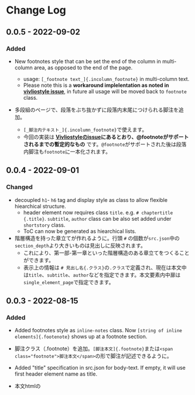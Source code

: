 # Change Log

## 0.0.5 - 2022-09-02

### Added
- New footnotes style that can be set the end of the column in multi-column area, as opposed to the end of the page. 
  - usage: `[_footnote text_]{.incolumn_footnote}` in multi-column text.
  - Please note this is a __workaround implelentation as noted in [vivliostyle issue](https://github.com/vivliostyle/vivliostyle.js/issues/981)__, in future all usage will be moved back to `footnote` class.

- 多段組のページで、段落をぶち抜かずに段落内末尾につけられる脚注を追加。
  - `[_脚注内テキスト_]{.incolumn_footnote}`で使えます。
  - 今回の実装は __[Vivliostyleのissue](https://github.com/vivliostyle/vivliostyle.js/issues/981)にあるとおり、@footnoteがサポートされるまでの暫定的なもの__ です。`@footnote`がサポートされた後は段落内脚注も`footnote`に一本化されます。


## 0.0.4 - 2022-09-01

### Changed
- decoupled `h1`- `h6` tag and display style as class to allow flexible hiearchical structure.
  - header element now requires class `title`. e.g.  `# chaptertitle {.title}`. `subtitle`, `author` class can be also set added under `shortstory` class.
  - ToC can now be generated as hiearchical lists.
- 階層構造を持った章立てが作れるように。行頭 `#` の個数が`src.json`中の`section_depth`より大きいものは見出しに反映されます。
  - これにより、第一部-第一章といった階層構造のある章立てをつくることができます。
  - 表示上の情報は `# 見出し名{.クラス}`の`.クラス`で定義され、現在は本文中は`title`、`subtitle`、`author`などを指定できます。本文要素内中扉は`single_element_page`で指定できます。

## 0.0.3 - 2022-08-15

### Added
- Added footnotes style as `inline-notes` class. Now `[string of inline elements]{.footenote}` shows up at a footnote section.
- 脚注クラス（.footnote）を追加。`[脚注本文]{.footnote}`または`<span class="footnote">脚注本文</span>`の形で脚注が記述できるように。

- Added "title" specification in src.json for body-text. If empty, it will use first header element name as title.
- 本文htmlの<title>をsrc.jsonで指定できるように。この指定が存在しない場合はファイルの最初の見出し要素をタイトルとして使うように。


## 0.0.2 - 2022-08-06

### Added
- In-book illustration support class. Sample is available in ch6.
- Added bleed param to _param.scss and related parameters in theme_common.scss.

- 挿絵クラス(.illustration)を追加。記法のサンプルはch6.mdで確認できます。
- 塗り足し・断ちきりに関する指定を_param.scssで行えるように。

### Changed
- Display control of page conter has switched from css-overwrite to named page rule. Removed hade_pagenum.css.
- named page mediaを指定してセクションごとにページ番号を表示するか、スタイルの雛形を作れるように。

## 0.0.1 - 2022-07-11

- Initial alpha release.
- 初版発行。